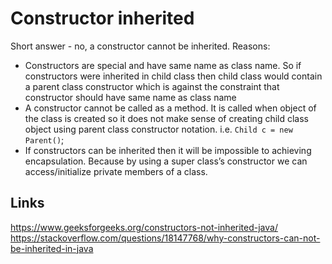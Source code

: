 # Constructor inherited

Short answer - no, a constructor cannot be inherited. Reasons:
 - Constructors are special and have same name as class name. So if constructors were inherited in child class then child class would contain a parent class constructor which is against the constraint that constructor should have same name as class name
 - A constructor cannot be called as a method. It is called when object of the class is created so it does not make sense of creating child class object using parent class constructor notation. i.e. `Child c = new Parent()`;
 - If constructors can be inherited then it will be impossible to achieving encapsulation. Because by using a super class’s constructor we can access/initialize private members of a class.

## Links
https://www.geeksforgeeks.org/constructors-not-inherited-java/  
https://stackoverflow.com/questions/18147768/why-constructors-can-not-be-inherited-in-java
